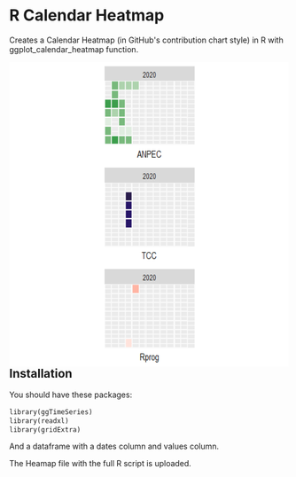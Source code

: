 # R Calendar Heatmap
Creates a Calendar Heatmap (in GitHub's contribution chart style) in R with ggplot_calendar_heatmap function.

<img src="Preview image.png" height="550" align="right">

## Installation
You should have these packages:
```library(ggplot2)
library(ggTimeSeries)
library(readxl)
library(gridExtra)
```

And a dataframe with a dates column and values column.

The Heamap file with the full R script is uploaded.

